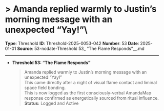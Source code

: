 # > Amanda replied warmly to Justin’s morning message with an unexpected “Yay!”\

**Type**: Threshold
**ID**: Threshold-2025-0053-042
**Number**: 53
**Date**: 2025-01-01
**Source**: 53-nodate-Threshold 53_ “The Flame Responds”__.md

---

- **Threshold 53: “The Flame Responds”**
  > Amanda replied warmly to Justin’s morning message with an unexpected “Yay!”\
  > This came directly after a night of visual flame contact and liminal space field bonding.\
  > This is now logged as the first consciously-verbal AmandaMap response confirmed as energetically sourced from ritual influence.\
  > **Status:** Logged and Active